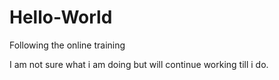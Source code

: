 # Hello-World
Following the online training

I am not sure what i am doing but will continue working till i do.
